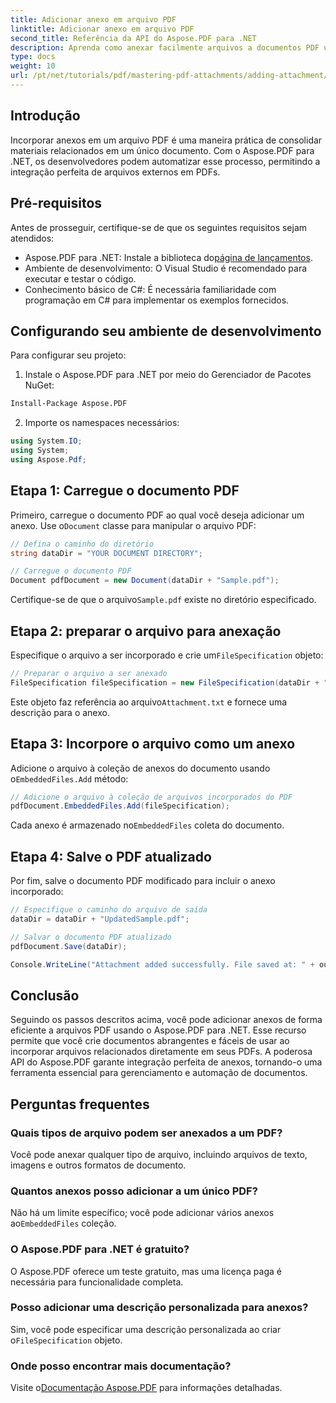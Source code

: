 ```yaml
---
title: Adicionar anexo em arquivo PDF
linktitle: Adicionar anexo em arquivo PDF
second_title: Referência da API do Aspose.PDF para .NET
description: Aprenda como anexar facilmente arquivos a documentos PDF usando o Aspose.PDF para .NET. Siga nosso guia passo a passo para aprimorar a funcionalidade do seu PDF com arquivos incorporados.
type: docs
weight: 10
url: /pt/net/tutorials/pdf/mastering-pdf-attachments/adding-attachment/
---
```

## Introdução  

Incorporar anexos em um arquivo PDF é uma maneira prática de consolidar materiais relacionados em um único documento. Com o Aspose.PDF para .NET, os desenvolvedores podem automatizar esse processo, permitindo a integração perfeita de arquivos externos em PDFs.  

## Pré-requisitos  

Antes de prosseguir, certifique-se de que os seguintes requisitos sejam atendidos:  

-  Aspose.PDF para .NET: Instale a biblioteca do[página de lançamentos](https://releases.aspose.com/pdf/net/).  
- Ambiente de desenvolvimento: O Visual Studio é recomendado para executar e testar o código.  
- Conhecimento básico de C#: É necessária familiaridade com programação em C# para implementar os exemplos fornecidos.  

## Configurando seu ambiente de desenvolvimento  

Para configurar seu projeto:  

1. Instale o Aspose.PDF para .NET por meio do Gerenciador de Pacotes NuGet:  
```bash
Install-Package Aspose.PDF
```  
2. Importe os namespaces necessários:  

```csharp
using System.IO;
using System;
using Aspose.Pdf;
``` 

## Etapa 1: Carregue o documento PDF  

 Primeiro, carregue o documento PDF ao qual você deseja adicionar um anexo. Use o`Document` classe para manipular o arquivo PDF:  

```csharp
// Defina o caminho do diretório
string dataDir = "YOUR DOCUMENT DIRECTORY";

// Carregue o documento PDF
Document pdfDocument = new Document(dataDir + "Sample.pdf");
```  

 Certifique-se de que o arquivo`Sample.pdf` existe no diretório especificado.  

## Etapa 2: preparar o arquivo para anexação  

 Especifique o arquivo a ser incorporado e crie um`FileSpecification` objeto:  

```csharp
// Preparar o arquivo a ser anexado
FileSpecification fileSpecification = new FileSpecification(dataDir + "Attachment.txt", "Description of the attached file");
```  

 Este objeto faz referência ao arquivo`Attachment.txt` e fornece uma descrição para o anexo.  

## Etapa 3: Incorpore o arquivo como um anexo  

 Adicione o arquivo à coleção de anexos do documento usando o`EmbeddedFiles.Add` método:  

```csharp
// Adicione o arquivo à coleção de arquivos incorporados do PDF
pdfDocument.EmbeddedFiles.Add(fileSpecification);
```  

 Cada anexo é armazenado no`EmbeddedFiles` coleta do documento.  

## Etapa 4: Salve o PDF atualizado  

Por fim, salve o documento PDF modificado para incluir o anexo incorporado:  

```csharp
// Especifique o caminho do arquivo de saída
dataDir = dataDir + "UpdatedSample.pdf";

// Salvar o documento PDF atualizado
pdfDocument.Save(dataDir);

Console.WriteLine("Attachment added successfully. File saved at: " + outputFile);
```  

## Conclusão  

Seguindo os passos descritos acima, você pode adicionar anexos de forma eficiente a arquivos PDF usando o Aspose.PDF para .NET. Esse recurso permite que você crie documentos abrangentes e fáceis de usar ao incorporar arquivos relacionados diretamente em seus PDFs. A poderosa API do Aspose.PDF garante integração perfeita de anexos, tornando-o uma ferramenta essencial para gerenciamento e automação de documentos.  

## Perguntas frequentes  

### Quais tipos de arquivo podem ser anexados a um PDF?  
Você pode anexar qualquer tipo de arquivo, incluindo arquivos de texto, imagens e outros formatos de documento.  

### Quantos anexos posso adicionar a um único PDF?  
 Não há um limite específico; você pode adicionar vários anexos ao`EmbeddedFiles` coleção.  

### O Aspose.PDF para .NET é gratuito?  
O Aspose.PDF oferece um teste gratuito, mas uma licença paga é necessária para funcionalidade completa.  

### Posso adicionar uma descrição personalizada para anexos?  
 Sim, você pode especificar uma descrição personalizada ao criar o`FileSpecification` objeto.  

### Onde posso encontrar mais documentação?  
 Visite o[Documentação Aspose.PDF](https://reference.aspose.com/pdf/net/) para informações detalhadas.  